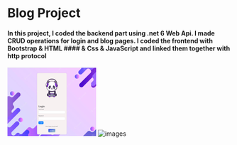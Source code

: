 # Blog Project

#### In this project, I coded the backend part using .net 6 Web Api. I made CRUD operations for login and blog pages. I coded the frontend with Bootstrap & HTML #### & Css & JavaScript and linked them together with http protocol

![images](images/image1.png)
![images](image2.png)
